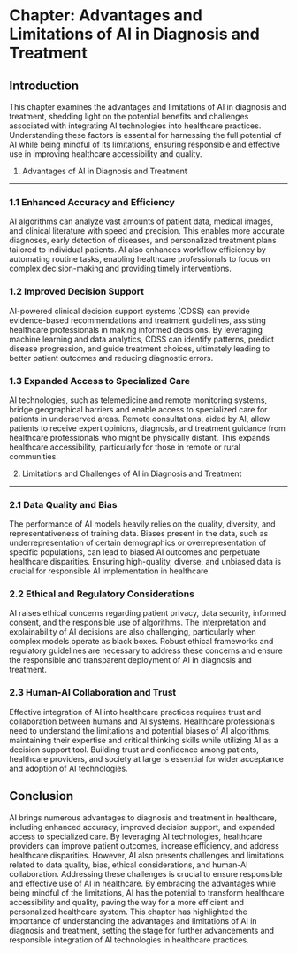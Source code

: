 Chapter: Advantages and Limitations of AI in Diagnosis and Treatment
====================================================================

Introduction
------------

This chapter examines the advantages and limitations of AI in diagnosis and treatment, shedding light on the potential benefits and challenges associated with integrating AI technologies into healthcare practices. Understanding these factors is essential for harnessing the full potential of AI while being mindful of its limitations, ensuring responsible and effective use in improving healthcare accessibility and quality.

1. Advantages of AI in Diagnosis and Treatment
----------------------------------------------

### 1.1 Enhanced Accuracy and Efficiency

AI algorithms can analyze vast amounts of patient data, medical images, and clinical literature with speed and precision. This enables more accurate diagnoses, early detection of diseases, and personalized treatment plans tailored to individual patients. AI also enhances workflow efficiency by automating routine tasks, enabling healthcare professionals to focus on complex decision-making and providing timely interventions.

### 1.2 Improved Decision Support

AI-powered clinical decision support systems (CDSS) can provide evidence-based recommendations and treatment guidelines, assisting healthcare professionals in making informed decisions. By leveraging machine learning and data analytics, CDSS can identify patterns, predict disease progression, and guide treatment choices, ultimately leading to better patient outcomes and reducing diagnostic errors.

### 1.3 Expanded Access to Specialized Care

AI technologies, such as telemedicine and remote monitoring systems, bridge geographical barriers and enable access to specialized care for patients in underserved areas. Remote consultations, aided by AI, allow patients to receive expert opinions, diagnosis, and treatment guidance from healthcare professionals who might be physically distant. This expands healthcare accessibility, particularly for those in remote or rural communities.

2. Limitations and Challenges of AI in Diagnosis and Treatment
--------------------------------------------------------------

### 2.1 Data Quality and Bias

The performance of AI models heavily relies on the quality, diversity, and representativeness of training data. Biases present in the data, such as underrepresentation of certain demographics or overrepresentation of specific populations, can lead to biased AI outcomes and perpetuate healthcare disparities. Ensuring high-quality, diverse, and unbiased data is crucial for responsible AI implementation in healthcare.

### 2.2 Ethical and Regulatory Considerations

AI raises ethical concerns regarding patient privacy, data security, informed consent, and the responsible use of algorithms. The interpretation and explainability of AI decisions are also challenging, particularly when complex models operate as black boxes. Robust ethical frameworks and regulatory guidelines are necessary to address these concerns and ensure the responsible and transparent deployment of AI in diagnosis and treatment.

### 2.3 Human-AI Collaboration and Trust

Effective integration of AI into healthcare practices requires trust and collaboration between humans and AI systems. Healthcare professionals need to understand the limitations and potential biases of AI algorithms, maintaining their expertise and critical thinking skills while utilizing AI as a decision support tool. Building trust and confidence among patients, healthcare providers, and society at large is essential for wider acceptance and adoption of AI technologies.

Conclusion
----------

AI brings numerous advantages to diagnosis and treatment in healthcare, including enhanced accuracy, improved decision support, and expanded access to specialized care. By leveraging AI technologies, healthcare providers can improve patient outcomes, increase efficiency, and address healthcare disparities. However, AI also presents challenges and limitations related to data quality, bias, ethical considerations, and human-AI collaboration. Addressing these challenges is crucial to ensure responsible and effective use of AI in healthcare. By embracing the advantages while being mindful of the limitations, AI has the potential to transform healthcare accessibility and quality, paving the way for a more efficient and personalized healthcare system. This chapter has highlighted the importance of understanding the advantages and limitations of AI in diagnosis and treatment, setting the stage for further advancements and responsible integration of AI technologies in healthcare practices.

